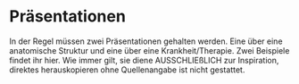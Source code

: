 # Präsentationen
In der Regel müssen zwei Präsentationen gehalten werden.
Eine über eine anatomische Struktur und eine über eine Krankheit/Therapie.
Zwei Beispiele findet ihr hier.
Wie immer gilt, sie diene AUSSCHLIEßLICH zur Inspiration, direktes herauskopieren ohne Quellenangabe ist nicht gestattet.

